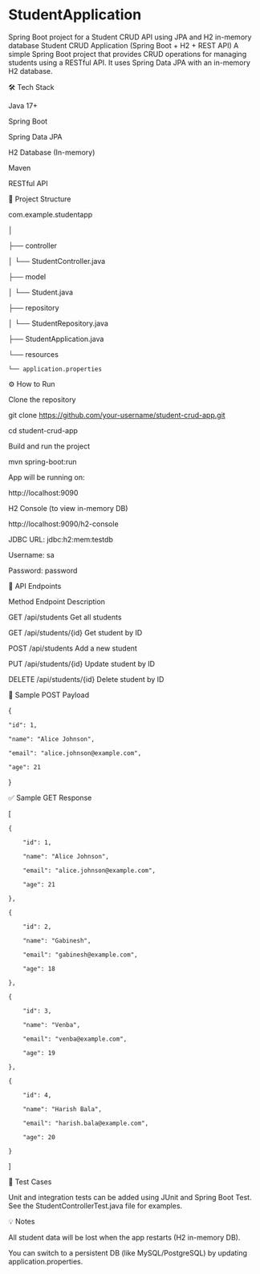 # StudentApplication
Spring Boot project for a Student CRUD API using JPA and H2 in-memory database
Student CRUD Application (Spring Boot + H2 + REST API)
A simple Spring Boot project that provides CRUD operations for managing students using a RESTful API. It uses Spring Data JPA with an in-memory H2 database.

🛠️ Tech Stack

Java 17+

Spring Boot

Spring Data JPA

H2 Database (In-memory)

Maven

RESTful API


📂 Project Structure

com.example.studentapp

│

├── controller

│   └── StudentController.java

├── model

│   └── Student.java

├── repository

│   └── StudentRepository.java

├── StudentApplication.java

└── resources

    └── application.properties



⚙️ How to Run

Clone the repository

git clone https://github.com/your-username/student-crud-app.git

cd student-crud-app

Build and run the project

mvn spring-boot:run

App will be running on:

http://localhost:9090

H2 Console (to view in-memory DB)

http://localhost:9090/h2-console

JDBC URL: jdbc:h2:mem:testdb

Username: sa

Password: password


🔌 API Endpoints

Method	  Endpoint	            Description

GET	      /api/students	        Get all students

GET	      /api/students/{id}	Get student by ID

POST	  /api/students	        Add a new student

PUT	      /api/students/{id}	Update student by ID

DELETE	  /api/students/{id}	Delete student by ID


📝 Sample POST Payload

{

    "id": 1,
    
    "name": "Alice Johnson",
    
    "email": "alice.johnson@example.com",
    
    "age": 21
    
}


✅ Sample GET Response

[

    {
    
        "id": 1,
        
        "name": "Alice Johnson",
        
        "email": "alice.johnson@example.com",
        
        "age": 21
        
    },
    
    {
    
        "id": 2,
        
        "name": "Gabinesh",
        
        "email": "gabinesh@example.com",
        
        "age": 18
        
    },
    
    {
    
        "id": 3,
        
        "name": "Venba",
        
        "email": "venba@example.com",
        
        "age": 19
        
    },
    
    {
    
        "id": 4,
        
        "name": "Harish Bala",
        
        "email": "harish.bala@example.com",
        
        "age": 20
        
    }
    
]


🧪 Test Cases

Unit and integration tests can be added using JUnit and Spring Boot Test. See the StudentControllerTest.java file for examples.


💡 Notes

All student data will be lost when the app restarts (H2 in-memory DB).


You can switch to a persistent DB (like MySQL/PostgreSQL) by updating application.properties.

